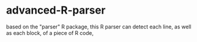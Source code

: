 advanced-R-parser
=================

based on the "parser" R package, this R parser can detect each line, as well as each block, of a piece of R code, 